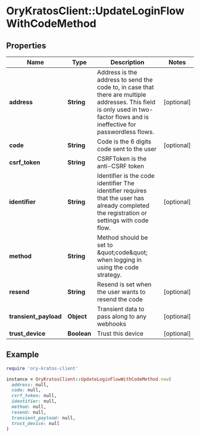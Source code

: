 # OryKratosClient::UpdateLoginFlowWithCodeMethod

## Properties

| Name | Type | Description | Notes |
| ---- | ---- | ----------- | ----- |
| **address** | **String** | Address is the address to send the code to, in case that there are multiple addresses. This field is only used in two-factor flows and is ineffective for passwordless flows. | [optional] |
| **code** | **String** | Code is the 6 digits code sent to the user | [optional] |
| **csrf_token** | **String** | CSRFToken is the anti-CSRF token |  |
| **identifier** | **String** | Identifier is the code identifier The identifier requires that the user has already completed the registration or settings with code flow. | [optional] |
| **method** | **String** | Method should be set to \&quot;code\&quot; when logging in using the code strategy. |  |
| **resend** | **String** | Resend is set when the user wants to resend the code | [optional] |
| **transient_payload** | **Object** | Transient data to pass along to any webhooks | [optional] |
| **trust_device** | **Boolean** | Trust this device | [optional] |

## Example

```ruby
require 'ory-kratos-client'

instance = OryKratosClient::UpdateLoginFlowWithCodeMethod.new(
  address: null,
  code: null,
  csrf_token: null,
  identifier: null,
  method: null,
  resend: null,
  transient_payload: null,
  trust_device: null
)
```

